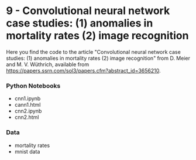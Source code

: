 # 9 - Convolutional neural network case studies: (1) anomalies in mortality rates (2) image recognition

Here you find the code to the article "Convolutional neural network case studies: (1) anomalies in mortality rates (2) image recognition" from D. Meier and M. V. Wüthrich, available from https://papers.ssrn.com/sol3/papers.cfm?abstract_id=3656210.

### Python Notebooks
- cnn1.ipynb
- cann1.html
- cnn2.ipynb
- cnn2.html

### Data
- mortality rates
- mnist data
